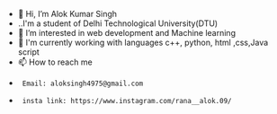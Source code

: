 - 👋 Hi, I’m Alok Kumar Singh
- ..I'm a student of Delhi Technological University(DTU)
- 👀 I’m interested in web development and Machine learning
- 🌱 I'm currently working with languages c++, python, html ,css,Java script
- 📫 How to reach me 
-      Email: aloksingh4975@gmail.com
-      insta link: https://www.instagram.com/rana__alok.09/

<!---
Rana_Alok/Rana_Alok is a ✨ special ✨ repository because its `README.md` (this file) appears on your GitHub profile.
You can click the Preview link to take a look at your changes.
--->
